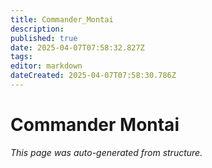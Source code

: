 ```yaml
---
title: Commander_Montai
description: 
published: true
date: 2025-04-07T07:58:32.827Z
tags: 
editor: markdown
dateCreated: 2025-04-07T07:58:30.786Z
---
```


# Commander Montai

*This page was auto-generated from structure.*